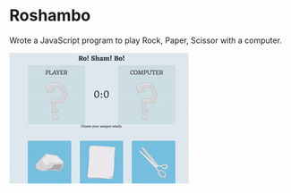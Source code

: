 # Roshambo
Wrote a JavaScript program to play Rock, Paper, Scissor with a computer.

![](roshambo.gif)
